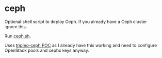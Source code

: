 # ceph

Optional shell script to deploy Ceph. If you already have a Ceph
cluster ignore this.

Run [ceph.sh](ceph.sh).

Uses [tripleo-ceph POC](https://github.com/fultonj/tripleo-ceph) as I
already have this working and need to configure OpenStack pools and
cephx keys anyway.
